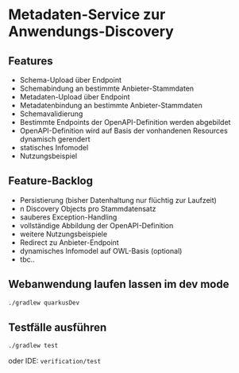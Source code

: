 # Metadaten-Service zur Anwendungs-Discovery

## Features
- Schema-Upload über Endpoint
- Schemabindung an bestimmte Anbieter-Stammdaten
- Metadaten-Upload über Endpoint
- Metadatenbindung an bestimmte Anbieter-Stammdaten
- Schemavalidierung
- Bestimmte Endpoints der OpenAPI-Definition werden abgebildet
- OpenAPI-Definition wird auf Basis der vonhandenen Resources dynamisch gerendert
- statisches Infomodel
- Nutzungsbeispiel

## Feature-Backlog
- Persistierung (bisher Datenhaltung nur flüchtig zur Laufzeit)
- n Discovery Objects pro Stammdatensatz
- sauberes Exception-Handling
- vollständige Abbildung der OpenAPI-Definition
- weitere Nutzungsbeispiele
- Redirect zu Anbieter-Endpoint
- dynamisches Infomodel auf OWL-Basis (optional)
- tbc..


## Webanwendung laufen lassen im dev mode

```sh
./gradlew quarkusDev
```

## Testfälle ausführen
```sh
./gradlew test
```
oder IDE: `verification/test`
